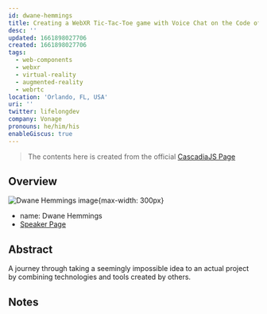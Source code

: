 ```yaml
---
id: dwane-hemmings
title: Creating a WebXR Tic-Tac-Toe game with Voice Chat on the Code of Giants
desc: ''
updated: 1661898027706
created: 1661898027706
tags:
  - web-components
  - webxr
  - virtual-reality
  - augmented-reality
  - webrtc
location: 'Orlando, FL, USA'
uri: ''
twitter: lifelongdev
company: Vonage
pronouns: he/him/his
enableGiscus: true
---
```

> The contents here is created from the official [CascadiaJS Page](https://2022.cascadiajs.com/speakers/dwane-hemmings)

## Overview

![Dwane Hemmings image](https://create-4jr.begin.app/_static/2022/dwane-hemmings.jpg){max-width: 300px}
- name: Dwane Hemmings
- [Speaker Page](https://2022.cascadiajs.com/speakers/dwane-hemmings)

## Abstract

A journey through taking a seemingly impossible idea to an actual project by combining technologies and tools created by others.

## Notes